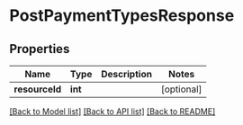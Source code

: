 # PostPaymentTypesResponse

## Properties
Name | Type | Description | Notes
------------ | ------------- | ------------- | -------------
**resourceId** | **int** |  | [optional] 

[[Back to Model list]](../../README.md#documentation-for-models) [[Back to API list]](../../README.md#documentation-for-api-endpoints) [[Back to README]](../../README.md)

